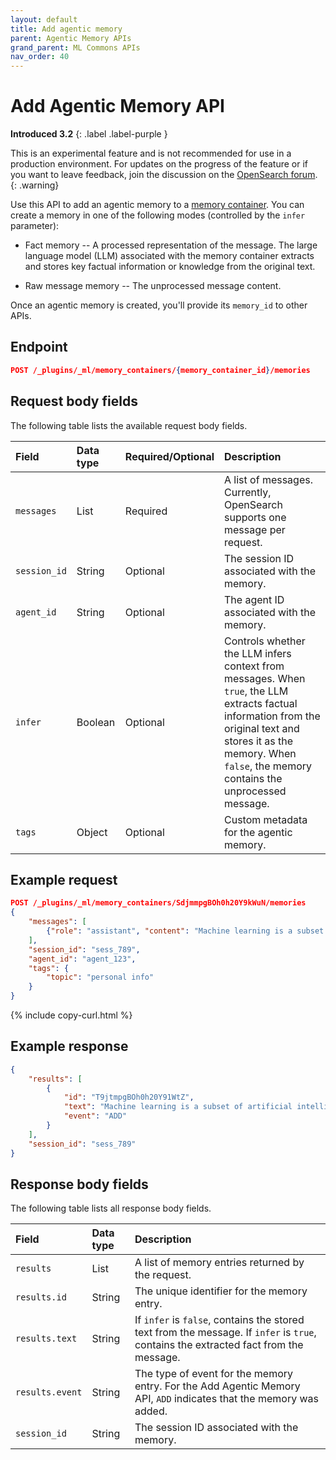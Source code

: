 ```yaml
---
layout: default
title: Add agentic memory
parent: Agentic Memory APIs
grand_parent: ML Commons APIs
nav_order: 40
---
```


# Add Agentic Memory API
**Introduced 3.2**
{: .label .label-purple }

This is an experimental feature and is not recommended for use in a production environment. For updates on the progress of the feature or if you want to leave feedback, join the discussion on the [OpenSearch forum](https://forum.opensearch.org/).    
{: .warning}

Use this API to add an agentic memory to a [memory container]({{site.url}}{{site.baseurl}}/ml-commons-plugin/api/agentic-memory-apis/create-memory-container). You can create a memory in one of the following modes (controlled by the `infer` parameter):

- Fact memory -- A processed representation of the message. The large language model (LLM) associated with the memory container extracts and stores key factual information or knowledge from the original text.

- Raw message memory -- The unprocessed message content.

Once an agentic memory is created, you'll provide its `memory_id` to other APIs.

## Endpoint

```json
POST /_plugins/_ml/memory_containers/{memory_container_id}/memories
```

## Request body fields

The following table lists the available request body fields.

Field | Data type | Required/Optional | Description
:--- | :--- | :--- | :---
`messages` | List | Required | A list of messages. Currently, OpenSearch supports one message per request.
`session_id` | String | Optional | The session ID associated with the memory.
`agent_id` | String | Optional | The agent ID associated with the memory.
`infer` | Boolean | Optional | Controls whether the LLM infers context from messages. When `true`, the LLM extracts factual information from the original text and stores it as the memory. When `false`, the memory contains the unprocessed message.
`tags` | Object | Optional | Custom metadata for the agentic memory.

## Example request

```json
POST /_plugins/_ml/memory_containers/SdjmmpgBOh0h20Y9kWuN/memories
{
    "messages": [
        {"role": "assistant", "content": "Machine learning is a subset of artificial intelligence"}
    ],
    "session_id": "sess_789",
    "agent_id": "agent_123",
    "tags": {
        "topic": "personal info"
    }
}
```
{% include copy-curl.html %}

## Example response

```json
{
    "results": [
        {
            "id": "T9jtmpgBOh0h20Y91WtZ",
            "text": "Machine learning is a subset of artificial intelligence",
            "event": "ADD"
        }
    ],
    "session_id": "sess_789"
}
```

## Response body fields

The following table lists all response body fields.

| Field           | Data type | Description                                                                                       |
| :-------------- | :-------- | :------------------------------------------------------------------------------------------------ |
| `results`       | List      | A list of memory entries returned by the request.                                                 |
| `results.id`    | String    | The unique identifier for the memory entry.                                                       |
| `results.text`  | String    | If `infer` is `false`, contains the stored text from the message. If `infer` is `true`, contains the extracted fact from the message.             |
| `results.event` | String    | The type of event for the memory entry. For the Add Agentic Memory API, `ADD` indicates that the memory was added. |
| `session_id`    | String    | The session ID associated with the memory.                                    |
